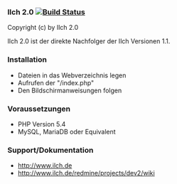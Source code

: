 ### Ilch 2.0 [![Build Status](https://travis-ci.org/IlchCMS/Ilch-2.0.png?branch=master)](https://travis-ci.org/IlchCMS/Ilch-2.0)

Copyright (c) by Ilch 2.0 

Ilch 2.0 ist der direkte Nachfolger der Ilch Versionen 1.1.

### Installation
- Dateien in das Webverzeichnis legen
- Aufrufen der "/index.php"
- Den Bildschirmanweisungen folgen

### Voraussetzungen
- PHP Version 5.4
- MySQL, MariaDB oder Equivalent

### Support/Dokumentation
- http://www.ilch.de
- http://www.ilch.de/redmine/projects/dev2/wiki

